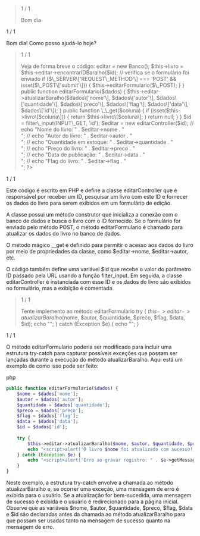 > 1 / 1
> 
> Bom dia

1 / 1

Bom dia! Como posso ajudá-lo hoje?

> 1 / 1
> 
> Veja de forma breve o código: <?php require\_once("../model/banco.php"); class editarController { private $editar; private $livro; public function \_\_construct($id) { $this->editar = new Banco(); $this->livro = $this->editar->encontrarIDBaralho($id); // verifica se o formulário foi enviado if ($\_SERVER\['REQUEST\_METHOD'\] === 'POST' && isset($\_POST\['submit'\])) { $this->editarFormulario($\_POST); } } public function editarFormulario($dados) { $this->editar->atualizarBaralho($dados\['nome'\], $dados\['autor'\], $dados\['quantidade'\], $dados\['preco'\], $dados\['flag'\], $dados\['data'\], $dados\['id'\]); } public function \_\_get($coluna) { if (isset($this->livro\[$coluna\])) { return $this->livro\[$coluna\]; } return null; } } $id = filter\_input(INPUT\_GET, 'id'); $editar = new editarController($id); // echo "Nome do livro: " . $editar->nome . "<br>"; // echo "Autor do livro: " . $editar->autor . "<br>"; // echo "Quantidade em estoque: " . $editar->quantidade . "<br>"; // echo "Preço do livro: " . $editar->preco . "<br>"; // echo "Data de publicação: " . $editar->data . "<br>"; // echo "Flag do livro: " . $editar->flag . "<br>"; ?>

1 / 1

Este código é escrito em PHP e define a classe editarController que é responsável por receber um ID, pesquisar um livro com este ID e fornecer os dados do livro para serem exibidos em um formulário de edição.

A classe possui um método construtor que inicializa a conexão com o banco de dados e busca o livro com o ID fornecido. Se o formulário for enviado pelo método POST, o método editarFormulario é chamado para atualizar os dados do livro no banco de dados.

O método mágico \_\_get é definido para permitir o acesso aos dados do livro por meio de propriedades da classe, como $editar->nome, $editar->autor, etc.

O código também define uma variável $id que recebe o valor do parâmetro ID passado pela URL usando a função filter\_input. Em seguida, a classe editarController é instanciada com esse ID e os dados do livro são exibidos no formulário, mas a exibição é comentada.

> 1 / 1
> 
> Tente implemento ao método editarFormulario try { $this->editar->atualizarBaralho($nome, $autor, $quantidade, $preco, $flag, $data, $id); echo "<script>alert('O livro $nome foi atualizado com sucesso!');document.location='../view/index.php'</script>"; } catch (Exception $e) { echo "<script>alert('Erro ao gravar registro: " . $e->getMessage() . "');history.back()</script>"; }

1 / 1

O método editarFormulario poderia ser modificado para incluir uma estrutura try-catch para capturar possíveis exceções que possam ser lançadas durante a execução do método atualizarBaralho. Aqui está um exemplo de como isso pode ser feito:

php

```php
public function editarFormulario($dados) {
    $nome = $dados['nome'];
    $autor = $dados['autor'];
    $quantidade = $dados['quantidade'];
    $preco = $dados['preco'];
    $flag = $dados['flag'];
    $data = $dados['data'];
    $id = $dados['id'];
    
    try {
        $this->editar->atualizarBaralho($nome, $autor, $quantidade, $preco, $flag, $data, $id);
        echo "<script>alert('O livro $nome foi atualizado com sucesso!');document.location='../view/index.php'</script>";
    } catch (Exception $e) {
        echo "<script>alert('Erro ao gravar registro: " . $e->getMessage() . "');history.back()</script>";
    }
}
```

Neste exemplo, a estrutura try-catch envolve a chamada ao método atualizarBaralho e, se ocorrer uma exceção, uma mensagem de erro é exibida para o usuário. Se a atualização for bem-sucedida, uma mensagem de sucesso é exibida e o usuário é redirecionado para a página inicial. Observe que as variáveis ​​$nome, $autor, $quantidade, $preco, $flag, $data e $id são declaradas antes da chamada ao método atualizarBaralho para que possam ser usadas tanto na mensagem de sucesso quanto na mensagem de erro.